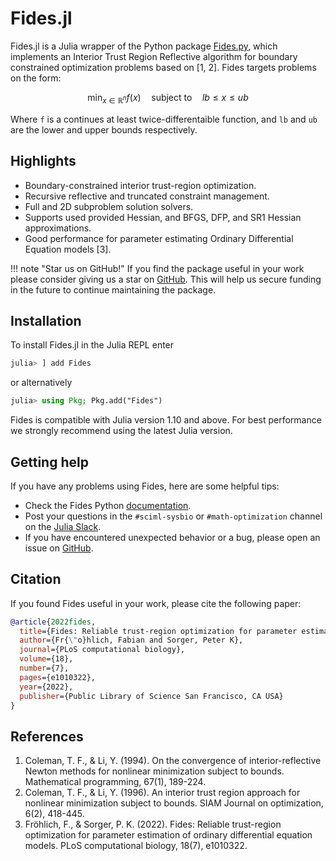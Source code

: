# Fides.jl

Fides.jl is a Julia wrapper of the Python package [Fides.py](https://github.com/fides-dev/fides), which implements an Interior Trust Region Reflective algorithm for boundary constrained optimization problems based on [1, 2]. Fides targets problems on the form:

```math
\min_{x \in \mathbb{R}^n} f(x) \quad \mathrm{subject \ to} \quad lb \leq x \leq ub
```

Where `f` is a continues at least twice-differentaible function, and `lb` and `ub` are the lower and upper bounds respectively.

## Highlights

- Boundary-constrained interior trust-region optimization.
- Recursive reflective and truncated constraint management.
- Full and 2D subproblem solution solvers.
- Supports used provided Hessian, and BFGS, DFP, and SR1 Hessian approximations.
- Good performance for parameter estimating Ordinary Differential Equation models [3].

!!! note "Star us on GitHub!"
    If you find the package useful in your work please consider giving us a star on [GitHub](https://github.com/fides-dev/Fides.jl). This will help us secure funding in the future to continue maintaining the package.

## Installation

To install Fides.jl in the Julia REPL enter

```julia
julia> ] add Fides
```

or alternatively

```julia
julia> using Pkg; Pkg.add("Fides")
```

Fides is compatible with Julia version 1.10 and above. For best performance we strongly recommend using the latest Julia version.

## Getting help

If you have any problems using Fides, here are some helpful tips:

- Check the Fides Python [documentation](https://fides-optimizer.readthedocs.io/en/latest/about.html).
- Post your questions in the `#sciml-sysbio` or `#math-optimization` channel on the [Julia Slack](https://julialang.org/slack/).
- If you have encountered unexpected behavior or a bug, please open an issue on [GitHub](https://github.com/fides-dev/Fides.jl).

## Citation

If you found Fides useful in your work, please cite the following paper:

```bibtex
@article{2022fides,
  title={Fides: Reliable trust-region optimization for parameter estimation of ordinary differential equation models},
  author={Fr{\"o}hlich, Fabian and Sorger, Peter K},
  journal={PLoS computational biology},
  volume={18},
  number={7},
  pages={e1010322},
  year={2022},
  publisher={Public Library of Science San Francisco, CA USA}
}
```

## References

1. Coleman, T. F., & Li, Y. (1994). On the convergence of interior-reflective Newton methods for nonlinear minimization subject to bounds. Mathematical programming, 67(1), 189-224.
2. Coleman, T. F., & Li, Y. (1996). An interior trust region approach for nonlinear minimization subject to bounds. SIAM Journal on optimization, 6(2), 418-445.
3. Fröhlich, F., & Sorger, P. K. (2022). Fides: Reliable trust-region optimization for parameter estimation of ordinary differential equation models. PLoS computational biology, 18(7), e1010322.
